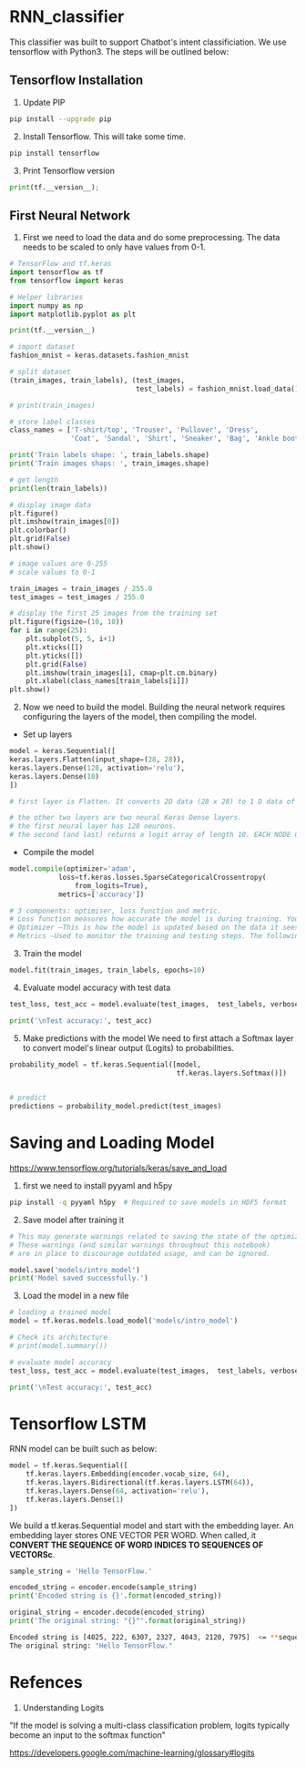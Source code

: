 # RNN_classifier

This classifier was built to support Chatbot's intent classificiation. We use tensorflow with Python3. The steps will be outlined below:

## Tensorflow Installation

1. Update PIP
```bash
pip install --upgrade pip
```

2. Install Tensorflow. This will take some time.
```bash
pip install tensorflow
```

3. Print Tensorflow version
```python
print(tf.__version__);
```

## First Neural Network
1. First we need to load the data and do some preprocessing. The data needs to be scaled to only have values from 0-1.

```python
# TensorFlow and tf.keras
import tensorflow as tf
from tensorflow import keras

# Helper libraries
import numpy as np
import matplotlib.pyplot as plt

print(tf.__version__)

# import dataset
fashion_mnist = keras.datasets.fashion_mnist

# split dataset
(train_images, train_labels), (test_images,
                               test_labels) = fashion_mnist.load_data()

# print(train_images)

# store label classes
class_names = ['T-shirt/top', 'Trouser', 'Pullover', 'Dress',
               'Coat', 'Sandal', 'Shirt', 'Sneaker', 'Bag', 'Ankle boot']

print('Train labels shape: ', train_labels.shape)
print('Train images shaps: ', train_images.shape)

# get length
print(len(train_labels))

# display image data
plt.figure()
plt.imshow(train_images[0])
plt.colorbar()
plt.grid(False)
plt.show()

# image values are 0-255
# scale values to 0-1

train_images = train_images / 255.0
test_images = test_images / 255.0

# display the first 25 images from the training set
plt.figure(figsize=(10, 10))
for i in range(25):
    plt.subplot(5, 5, i+1)
    plt.xticks([])
    plt.yticks([])
    plt.grid(False)
    plt.imshow(train_images[i], cmap=plt.cm.binary)
    plt.xlabel(class_names[train_labels[i]])
plt.show()
```

2. Now we need to build the model. Building the neural network requires configuring the layers of the model, then compiling the model.
  * Set up layers
```python
model = keras.Sequential([
keras.layers.Flatten(input_shape=(28, 28)),
keras.layers.Dense(128, activation='relu'),
keras.layers.Dense(10)
])

# first layer is Flatten. It converts 2D data (28 x 28) to 1 D data of 784 pixels.

# the other two layers are two neural Keras Dense layers.
# the first neural layer has 128 neurons.
# the second (and last) returns a logit array of length 10. EACH NODE CONTAINS A SCORE that indicates the current image belongs to one of the 10 classes
```
  * Compile the model
```python
model.compile(optimizer='adam',
            loss=tf.keras.losses.SparseCategoricalCrossentropy(
                from_logits=True),
            metrics=['accuracy'])

# 3 components: optimiser, loss function and metric.
# Loss function measures how accurate the model is during training. You want to minimize this function to "steer" the model in the right direction.
# Optimizer —This is how the model is updated based on the data it sees and its loss function.
# Metrics —Used to monitor the training and testing steps. The following example uses accuracy, the fraction of the images that are correctly classified.
```

3. Train the model
```python
model.fit(train_images, train_labels, epochs=10)
```

4. Evaluate model accuracy with test data
```python
test_loss, test_acc = model.evaluate(test_images,  test_labels, verbose=2)

print('\nTest accuracy:', test_acc)
```

5. Make predictions with the model
We need to first attach a Softmax layer to convert model's linear output (Logits) to probabilities.
```python
probability_model = tf.keras.Sequential([model, 
                                         tf.keras.layers.Softmax()])

                                         
# predict
predictions = probability_model.predict(test_images)                                         
```

# Saving and Loading Model

https://www.tensorflow.org/tutorials/keras/save_and_load

1. first we need to install pyyaml and h5py
```bash
pip install -q pyyaml h5py  # Required to save models in HDF5 format
```

2. Save model after training it
```python
# This may generate warnings related to saving the state of the optimizer.
# These warnings (and similar warnings throughout this notebook)
# are in place to discourage outdated usage, and can be ignored.

model.save('models/intro_model')
print('Model saved successfully.')
```

3. Load the model in a new file
```python
# loading a trained model
model = tf.keras.models.load_model('models/intro_model')

# Check its architecture
# print(model.summary())

# evaluate model accuracy
test_loss, test_acc = model.evaluate(test_images,  test_labels, verbose=2)

print('\nTest accuracy:', test_acc)
```

# Tensorflow LSTM

RNN model can be built such as below:
```python
model = tf.keras.Sequential([
    tf.keras.layers.Embedding(encoder.vocab_size, 64),
    tf.keras.layers.Bidirectional(tf.keras.layers.LSTM(64)),
    tf.keras.layers.Dense(64, activation='relu'),
    tf.keras.layers.Dense(1)
])
```
We build a tf.keras.Sequential model and start with the embedding layer. An embedding layer stores ONE VECTOR PER WORD. When called, it **CONVERT THE SEQUENCE OF WORD INDICES TO SEQUENCES OF VECTORSc**.

```python
sample_string = 'Hello TensorFlow.'

encoded_string = encoder.encode(sample_string)
print('Encoded string is {}'.format(encoded_string))

original_string = encoder.decode(encoded_string)
print('The original string: "{}"'.format(original_string))
```
```bash
Encoded string is [4025, 222, 6307, 2327, 4043, 2120, 7975]  <= **sequence of word indices**
The original string: "Hello TensorFlow."
```

# Refences
1. Understanding Logits

"If the model is solving a multi-class classification problem, logits typically become an input to the softmax function"

https://developers.google.com/machine-learning/glossary#logits

